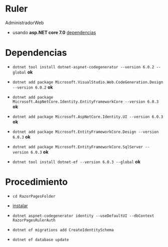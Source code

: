 # Ruler
 AdministradorWeb
 * usando **asp.NET core 7.0**
 [dependencias](README.md#dependencias)

# Dependencias
 * `dotnet tool install dotnet-aspnet-codegenerator --version 6.0.2 --global` **ok**
 * `dotnet add package Microsoft.VisualStudio.Web.CodeGeneration.Design --version 6.0.2` **ok**
 * `dotnet add package Microsoft.AspNetCore.Identity.EntityFrameworkCore --version 6.0.3` **ok**
 * `dotnet add package Microsoft.AspNetCore.Identity.UI --version 6.0.3` **ok**
 * `dotnet add package Microsoft.EntityFrameworkCore.Design --version 6.0.3` **ok**
 * `dotnet add package Microsoft.EntityFrameworkCore.SqlServer --version 6.0.3` **ok**

 * `dotnet tool install dotnet-ef --version 6.0.3 --global` **ok**

# Procedimiento
 * `cd RazorPagesFolder`

 * [instalar](README.md#dependencias)

 * `dotnet aspnet-codegenerator identity --useDefaultUI --dbContext RazorPagesRulerAuth`

 * `dotnet ef migrations add CreateIdentitySchema`
 * `dotnet ef database update`